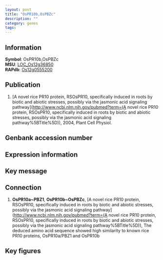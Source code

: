 ```yaml
---
layout: post
title: "OsPR10b,OsPBZc"
description: ""
category: genes
tags: 
---
```


## Information
__Symbol__: OsPR10b,OsPBZc  
__MSU__: [LOC_Os12g36850](http://rice.plantbiology.msu.edu/cgi-bin/ORF_infopage.cgi?orf=LOC_Os12g36850)  
__RAPdb__: [Os12g0555200](http://rapdb.dna.affrc.go.jp/viewer/gbrowse_details/irgsp1?name=Os12g0555200)  

## Publication
1. [A novel rice PR10 protein, RSOsPR10, specifically induced in roots by biotic and abiotic stresses, possibly via the jasmonic acid signaling pathway](http://www.ncbi.nlm.nih.gov/pubmed?term=(A novel rice PR10 protein, RSOsPR10, specifically induced in roots by biotic and abiotic stresses, possibly via the jasmonic acid signaling pathway%5BTitle%5D)), 2004, Plant Cell Physiol.

## Genbank accession number

## Expression information

## Key message

## Connection
1. __OsPR10a~PBZ1__, __OsPR10b~OsPBZc__, [A novel rice PR10 protein, RSOsPR10, specifically induced in roots by biotic and abiotic stresses, possibly via the jasmonic acid signaling pathway](http://www.ncbi.nlm.nih.gov/pubmed?term=(A novel rice PR10 protein, RSOsPR10, specifically induced in roots by biotic and abiotic stresses, possibly via the jasmonic acid signaling pathway%5BTitle%5D)),  The deduced amino acid sequence showed high similarity to known rice PR10 proteins, OsPR10a/PBZ1 and OsPR10b

## Key figures



